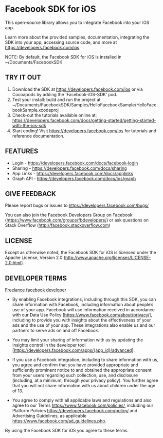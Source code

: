 Facebook SDK for iOS
====================

This open-source library allows you to integrate Facebook into your iOS app.

Learn more about the provided samples, documentation, integrating the SDK into your app, accessing source code, and more at https://developers.facebook.com/ios

NOTE: By default, the Facebook SDK for iOS is installed in ~/Documents/FacebookSDK

TRY IT OUT
----------
1. Download the SDK at https://developers.facebook.com/ios or via Cocoapods by adding the 'Facebook-iOS-SDK' pod.
2. Test your install: build and run the project at ~/Documents/FacebookSDK/Samples/HelloFacebookSample/HelloFacebookSample.xcodeproj
3. Check-out the tutorials available online at: https://developers.facebook.com/docs/getting-started/getting-started-with-the-ios-sdk
4. Start coding! Visit https://developers.facebook.com/ios for tutorials and reference documentation.

FEATURES
--------
* Login - https://developers.facebook.com/docs/facebook-login
* Sharing - https://developers.facebook.com/docs/sharing
* App Links - https://developers.facebook.com/docs/applinks
* Graph API - https://developers.facebook.com/docs/ios/graph

GIVE FEEDBACK
-------------
Please report bugs or issues to https://developers.facebook.com/bugs/

You can also join the Facebook Developers Group on Facebook (https://www.facebook.com/groups/fbdevelopers/) or ask questions on Stack Overflow (http://facebook.stackoverflow.com)

LICENSE
-------
Except as otherwise noted, the Facebook SDK for iOS is licensed under the Apache License, Version 2.0 (http://www.apache.org/licenses/LICENSE-2.0.html).

DEVELOPER TERMS
---------------
[Freelance facebook developer](https://www.phpfreelanceprogrammer.com/facebookapiprogrammer.html)
- By enabling Facebook integrations, including through this SDK, you can share information with Facebook, including information about people’s use of your app. Facebook will use information received in accordance with our Data Use Policy [https://www.facebook.com/about/privacy/], including to provide you with insights about the effectiveness of your ads and the use of your app.  These integrations also enable us and our partners to serve ads on and off Facebook.

- You may limit your sharing of information with us by updating the Insights control in the developer tool [https://developers.facebook.com/apps/{app_id}/advanced].

- If you use a Facebook integration, including to share information with us, you agree and confirm that you have provided appropriate and sufficiently prominent notice to and obtained the appropriate consent from your users regarding such collection, use, and disclosure (including, at a minimum, through your privacy policy). You further agree that you will not share information with us about children under the age of 13.

- You agree to comply with all applicable laws and regulations and also agree to our Terms <https://www.facebook.com/policies/>, including our Platform Policies <https://developers.facebook.com/policy/>.and Advertising Guidelines, as applicable <https://www.facebook.com/ad_guidelines.php>.

By using the Facebook SDK for iOS you agree to these terms.
